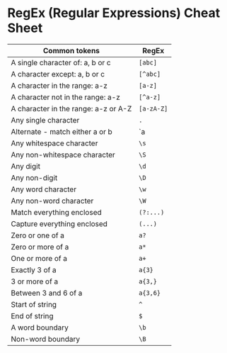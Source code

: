 # RegEx (Regular Expressions) Cheat Sheet

| Common tokens | RegEx |
|---|---|
| A single character of: a, b or c | `[abc]` |
| A character except: a, b or c | `[^abc]` |
| A character in the range: a-z | `[a-z]` |
| A character not in the range: a-z | `[^a-z]` |
| A character in the range: a-z or A-Z | `[a-zA-Z]` |
| Any single character | `.` |
| Alternate - match either a or b | `a|b` |
| Any whitespace character | `\s` |
| Any non-whitespace character | `\S` |
| Any digit | `\d` |
| Any non-digit | `\D` |
| Any word character | `\w` |
| Any non-word character | `\W` |
| Match everything enclosed | `(?:...)` |
| Capture everything enclosed | `(...)` |
| Zero or one of a | `a?` |
| Zero or more of a | `a*` |
| One or more of a | `a+` |
| Exactly 3 of a | `a{3}` |
| 3 or more of a | `a{3,}` |
| Between 3 and 6 of a | `a{3,6}` |
| Start of string | `^` |
| End of string | `$` |
| A word boundary | `\b` |
| Non-word boundary | `\B` |
